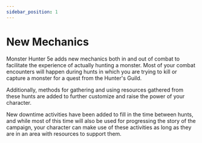 ```yaml
---
sidebar_position: 1
---
```


# New Mechanics

Monster Hunter 5e adds new mechanics both in and out of combat to facilitate the experience of actually hunting a monster. Most of your combat encounters will happen during hunts in which you are trying to kill or capture a monster for a quest from the Hunter's Guild.

Additionally, methods for gathering and using resources gathered from these hunts are added to further customize and raise the power of your character.

New downtime activities have been added to fill in the time between hunts, and while most of this time will also be used for progressing the story of the campaign, your character can make use of these activities as long as they are in an area with resources to support them.